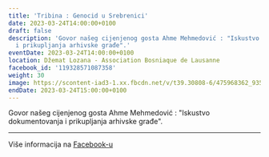 ```yaml
---
title: 'Tribina : Genocid u Srebrenici'
date: 2023-03-24T14:00:00+0100
draft: false
description: 'Govor našeg cijenjenog gosta Ahme Mehmedović : "Iskustvo dokumentovanja
  i prikupljanja arhivske građe".'
eventDate: 2023-03-24T14:00:00+0100
location: Džemat Lozana - Association Bosniaque de Lausanne
facebook_id: '119328571087358'
weight: 30
image: https://scontent-iad3-1.xx.fbcdn.net/v/t39.30808-6/475968362_935496025377664_1254503329331924344_n.jpg?_nc_cat=109&ccb=1-7&_nc_sid=9e60e4&_nc_ohc=W4bY1h0TXEAQ7kNvwE2aKRQ&_nc_oc=AdnVGl0QYEg7XypHkSNY_fADPyByRWgINlR79X5HVtWbfI2PVLkKyw41y3jE9PKBuAE&_nc_zt=23&_nc_ht=scontent-iad3-1.xx&edm=ABTKTjYEAAAA&_nc_gid=G0UwctF_SVXvT8TozUJGKQ&oh=00_AfWtg0Vu_qB3NdQlMWEo5vn034lAh-pcv1MH6V30TtcOww&oe=68A5B947
endDate: 2023-03-24T15:00:00+0100
---
```


Govor našeg cijenjenog gosta Ahme Mehmedović : "Iskustvo dokumentovanja i prikupljanja arhivske građe".

---

Više informacija na [Facebook-u](https://facebook.com/events/119328571087358)